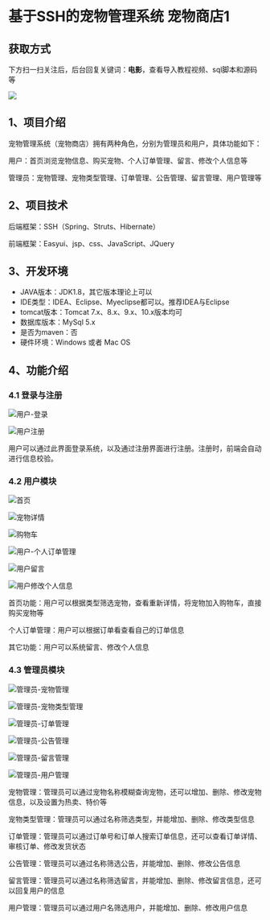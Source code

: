 # 基于SSH的宠物管理系统 宠物商店1

## 获取方式

下方扫一扫关注后，后台回复关键词：**电影**，查看导入教程视频、sql脚本和源码等

 ![](https://www.codeshop.fun/Typora-Images/202205281253739.png)

## 1、项目介绍

宠物管理系统（宠物商店）拥有两种角色，分别为管理员和用户，具体功能如下：

用户：首页浏览宠物信息、购买宠物、个人订单管理、留言、修改个人信息等

管理员：宠物管理、宠物类型管理、订单管理、公告管理、留言管理、用户管理等


## 2、项目技术

后端框架：SSH（Spring、Struts、Hibernate）

前端框架：Easyui、jsp、css、JavaScript、JQuery

## 3、开发环境

- JAVA版本：JDK1.8，其它版本理论上可以
- IDE类型：IDEA、Eclipse、Myeclipse都可以。推荐IDEA与Eclipse
- tomcat版本：Tomcat 7.x、8.x、9.x、10.x版本均可
- 数据库版本：MySql 5.x
- 是否为maven：否
- 硬件环境：Windows 或者 Mac OS


## 4、功能介绍

### 4.1 登录与注册

![用户-登录](https://www.codeshop.fun/Typora-Images/20220518235207.jpg)

![用户注册](https://www.codeshop.fun/Typora-Images/20220518235208.jpg)

用户可以通过此界面登录系统，以及通过注册界面进行注册。注册时，前端会自动进行信息校验。

### 4.2 用户模块

![首页](https://www.codeshop.fun/Typora-Images/20220518235250.jpg)

![宠物详情](https://www.codeshop.fun/Typora-Images/20220518235302.jpg)

![购物车](https://www.codeshop.fun/Typora-Images/20220518235307.jpg)

![用户-个人订单管理](https://www.codeshop.fun/Typora-Images/20220518235317.jpg)

![用户留言](https://www.codeshop.fun/Typora-Images/20220518235322.jpg)

![用户修改个人信息](https://www.codeshop.fun/Typora-Images/20220518235326.jpg)

首页功能：用户可以根据类型筛选宠物，查看重新详情，将宠物加入购物车，直接购买宠物等

个人订单管理：用户可以根据订单看查看自己的订单信息

其它功能：用户可以系统留言、修改个人信息

### 4.3 管理员模块

![管理员-宠物管理](https://www.codeshop.fun/Typora-Images/20220518235745.jpg)

![管理员-宠物类型管理](https://www.codeshop.fun/Typora-Images/20220518235748.jpg)

![管理员-订单管理](https://www.codeshop.fun/Typora-Images/20220518235749.jpg)

![管理员-公告管理](https://www.codeshop.fun/Typora-Images/20220518235751.jpg)

![管理员-留言管理](https://www.codeshop.fun/Typora-Images/20220518235754.jpg)

![管理员-用户管理](https://www.codeshop.fun/Typora-Images/20220518235756.jpg)

宠物管理：管理员可以通过宠物名称模糊查询宠物，还可以增加、删除、修改宠物信息，以及设置为热卖、特价等

宠物类型管理：管理员可以通过名称筛选类型，并能增加、删除、修改类型信息

订单管理：管理员可以通过订单号和订单人搜索订单信息，还可以查看订单详情、审核订单、修改发货状态

公告管理：管理员可以通过名称筛选公告，并能增加、删除、修改公告信息

留言管理：管理员可以通过名称筛选留言，并能增加、删除、修改留言信息，还可以回复用户的信息

用户管理：管理员可以通过用户名筛选用户，并能增加、删除、修改用户信息

